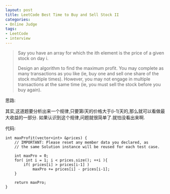 ```yaml
---
layout: post 
title: LeetCode Best Time to Buy and Sell Stock II
categories:
- Online Judge
tags:
- LeetCode
- interview
---
```


>Say you have an array for which the ith element is the price of a given stock on day i.
>
>Design an algorithm to find the maximum profit. You may complete as many transactions as you like (ie, buy one and sell one share of the stock multiple times). However, you may not engage in multiple transactions at the same time (ie, you must sell the stock before you buy again).
>

思路:

其实,这道题要分析出来一个规律,只要第i天的价格大于(i-1)天的,那么就可以看做最大收益的一部分.
如果认识到这个规律,问题就很简单了.就怕没看出来啊.

代码:

    int maxProfit(vector<int> &prices) {
        // IMPORTANT: Please reset any member data you declared, as
        // the same Solution instance will be reused for each test case.
        
        int maxPro = 0;
        for( int i = 1; i < prices.size(); ++i ){
            if( prices[i] > prices[i-1] )
                maxPro += prices[i] - prices[i-1];
        }
        
        return maxPro;
    }
